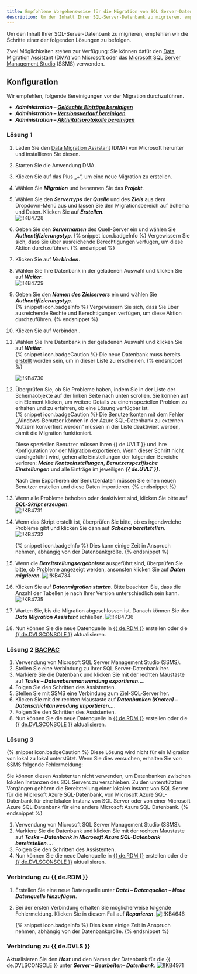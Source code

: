 ```yaml
---
title: Empfohlene Vorgehensweise für die Migration von SQL Server-Datenbanken
description: Um den Inhalt Ihrer SQL-Server-Datenbank zu migrieren, empfehlen wir die Schritte einer der folgenden Lösungen zu befolgen.
---
```

Um den Inhalt Ihrer SQL-Server-Datenbank zu migrieren, empfehlen wir die Schritte einer der folgenden Lösungen zu befolgen.  

Zwei Möglichkeiten stehen zur Verfügung: Sie können dafür den <a href="#dma">Data Migration Assistant</a> (DMA) von Microsoft oder das <a href="#ssms">Microsoft SQL Server Management Studio</a> (SSMS) verwenden.  

## Konfiguration
Wir empfehlen, folgende Bereinigungen vor der Migration durchzuführen.  

* ***Administration – [Gelöschte Einträge bereinigen](/rdm/windows/commands/administration/clean-up/deleted-history/)***
* ***Administration – [Versionsverlauf bereinigen](/rdm/windows/commands/administration/clean-up/entries-history/)***
* ***Administration – [Aktivitätsprotokolle bereinigen](/rdm/windows/commands/administration/clean-up/logs/)***

### Lösung 1 <a name="dma"></a>

1. Laden Sie den [Data Migration Assistant](https://learn.microsoft.com/de-de/sql/dma/dma-overview) (DMA) von Microsoft herunter und installieren Sie diesen.
1. Starten Sie die Anwendung DMA.
1. Klicken Sie auf das Plus „+“, um eine neue Migration zu erstellen.
1. Wählen Sie ***Migration*** und benennen Sie das ***Projekt***.
1. Wählen Sie den ***Servertyps*** der ***Quelle*** und des ***Ziels*** aus dem Dropdown-Menü aus und lassen Sie den Migrationsbereich auf Schema und Daten. Klicken Sie auf ***Erstellen***.  
![!!KB4728](https://webdevolutions.azureedge.net/docs/de/kb/KB4728.png)  

1. Geben Sie den ***Servernamen*** des Quell-Server ein und wählen Sie ***Authentifizierungstyp***. 
   {% snippet icon.badgeInfo %}
   Vergewissern Sie sich, dass Sie über ausreichende Berechtigungen verfügen, um diese Aktion durchzuführen.
   {% endsnippet %}  

1. Klicken Sie auf ***Verbinden***.
1. Wählen Sie Ihre Datenbank in der geladenen Auswahl und klicken Sie auf ***Weiter***.  
![!!KB4729](https://webdevolutions.azureedge.net/docs/de/kb/KB4729.png)

1. Geben Sie den ***Namen des Zielservers*** ein und wählen Sie ***Authentifizierungstyp***.  
   {% snippet icon.badgeInfo %}
   Vergewissern Sie sich, dass Sie über ausreichende Rechte und Berechtigungen verfügen, um diese Aktion durchzuführen.
   {% endsnippet %}  

1. Klicken Sie auf Verbinden..
1. Wählen Sie Ihre Datenbank in der geladenen Auswahl und klicken Sie auf ***Weiter***.  
   {% snippet icon.badgeCaution %}
   Die neue Datenbank muss bereits [erstellt](https://learn.microsoft.com/de-de/azure/azure-sql/database/single-database-create-quickstart) worden sein, um in dieser Liste zu erscheinen. 
   {% endsnippet %}  

   ![!!KB4730](https://webdevolutions.azureedge.net/docs/de/kb/KB4730.png)

1. Überprüfen Sie, ob Sie Probleme haben, indem Sie in der Liste der Schemaobjekte auf der linken Seite nach unten scrollen. Sie können auf ein Element klicken, um weitere Details zu einem speziellen Problem zu erhalten und zu erfahren, ob eine Lösung verfügbar ist.  
   {% snippet icon.badgeCaution %}
   Die Benutzerkonten mit dem Fehler „Windows-Benutzer können in der Azure SQL-Datenbank zu externen Nutzern konvertiert werden“ müssen in der Liste deaktiviert werden, damit die Migration funktioniert.  

   Diese speziellen Benutzer müssen Ihren {{ de.UVLT }} und ihre Konfiguration vor der Migration [exportieren](/kb/remote-desktop-manager/how-to-articles/export-import-entries/). Wenn dieser Schritt nicht durchgeführt wird, gehen alle Einstellungen der folgenden Bereiche verloren: ***Meine Kontoeinstellungen***, ***Benutzerspezifische Einstellungen*** und alle Einträge im jeweiligen ***{{ de.UVLT }}***.  

   Nach dem Exportieren der Benutzerdaten müssen Sie einen neuen Benutzer erstellen und diese Daten importieren.
   {% endsnippet %}  

1. Wenn alle Probleme behoben oder deaktiviert sind, klicken Sie bitte auf ***SQL-Skript erzeugen***.  
![!!KB4731](https://webdevolutions.azureedge.net/docs/de/kb/KB4731.png)  
1. Wenn das Skript erstellt ist, überprüfen Sie bitte, ob es irgendwelche Probleme gibt und klicken Sie dann auf ***Schema bereitstellen***.  
![!!KB4732](https://webdevolutions.azureedge.net/docs/de/kb/KB4732.png)  

   {% snippet icon.badgeInfo %}
   Dies kann einige Zeit in Anspruch nehmen, abhängig von der Datenbankgröße. 
   {% endsnippet %}  

1. Wenn die ***Bereitstellungsergebnisse*** ausgeführt sind, überprüfen Sie bitte, ob Probleme angezeigt werden, ansonsten klicken Sie auf ***Daten migrieren***.
![!!KB4734](https://webdevolutions.azureedge.net/docs/de/kb/KB4734.png)
1. Klicken Sie auf ***Datenmigration starten***. Bitte beachten Sie, dass die Anzahl der Tabellen je nach Ihrer Version unterschiedlich sein kann.  
![!!KB4735](https://webdevolutions.azureedge.net/docs/de/kb/KB4735.png)
1. Warten Sie, bis die Migration abgeschlossen ist. Danach können Sie den ***Data Migration Assistant*** schließen.
![!!KB4736](https://webdevolutions.azureedge.net/docs/de/kb/KB4736.png)
1. Nun können Sie die neue Datenquelle in  <a href="#rdm">{{ de.RDM }}</a> erstellen oder die <a href="#dvls">{{ de.DVLSCONSOLE }}</a> aktualisieren.

### Lösung 2 [BACPAC](https://learn.microsoft.com/de-de/sql/relational-databases/data-tier-applications/data-tier-applications?view=sql-server-ver15#bacpac) <a name="ssms"></a>

1. Verwendung von Microsoft SQL Server Management Studio (SSMS).
1. Stellen Sie eine Verbindung zu Ihrer SQL Server-Datenbank her.
1. Markiere Sie die Datenbank und klicken Sie mit der rechten Maustaste auf ***Tasks – Datenebenenanwendung exportieren...***.
1. Folgen Sie den Schritten des Assistenten.
1. Stellen Sie mit SSMS eine Verbindung zum Ziel-SQL-Server her.
1. Klicken Sie mit der rechten Maustaste auf ***Datenbanken (Knoten) – Datenschichtanwendung importieren…***.
1. Folgen Sie den Schritten des Assistenten.
1. Nun können Sie die neue Datenquelle in  <a href="#rdm">{{ de.RDM }}</a> erstellen oder die <a href="#dvls">{{ de.DVLSCONSOLE }}</a> aktualisieren.

### Lösung 3  

{% snippet icon.badgeCaution %}
Diese Lösung wird nicht für ein Migration von lokal zu lokal unterstützt. Wenn Sie dies versuchen, erhalten Sie von SSMS folgende Fehlermeldung:  

Sie können diesen Assistenten nicht verwenden, um Datenbanken zwischen lokalen Instanzen des SQL Servers zu verschieben. Zu den unterstützten Vorgängen gehören die Bereitstellung einer lokalen Instanz von SQL Server für die Microsoft Azure SQL-Datenbank, von Microsoft Azure SQL-Datenbank für eine lokalen Instanz von SQL Server oder von einer Microsoft Azure SQL-Datenbank für eine andere Microsoft Azure SQL-Datenbank.
{% endsnippet %}  

1. Verwendung von Microsoft SQL Server Management Studio (SSMS).
1. Markiere Sie die Datenbank und klicken Sie mit der rechten Maustaste auf ***Tasks – Datenbank in Microsoft Azure SQL-Datenbank bereitstellen…***.
1. Folgen Sie den Schritten des Assistenten.
1. Nun können Sie die neue Datenquelle in  <a href="#rdm">{{ de.RDM }}</a> erstellen oder die <a href="#dvls">{{ de.DVLSCONSOLE }}</a> aktualisieren. 

### Verbindung zu {{ de.RDM }} <a name="rdm"></a>

1. Erstellen Sie eine neue Datenquelle unter ***Datei – Datenquellen – Neue Datenquelle hinzufügen***.
1. Bei der ersten Verbindung erhalten Sie möglicherweise folgende Fehlermeldung. Klicken Sie in diesem Fall auf ***Reparieren***.
![!!KB4646](https://webdevolutions.azureedge.net/docs/de/kb/KB4646.png)  

   {% snippet icon.badgeInfo %}
   Dies kann einige Zeit in Anspruch nehmen, abhängig von der Datenbankgröße. 
   {% endsnippet %}  

### Verbindung zu  {{ de.DVLS }} <a name="dvls"></a>

Aktualisieren Sie den ***Host*** und den Namen der Datenbank für die {{ de.DVLSCONSOLE }} unter ***Server – Bearbeiten– Datenbank***.
![!!KB4971](https://webdevolutions.azureedge.net/docs/de/kb/KB4971.png)
